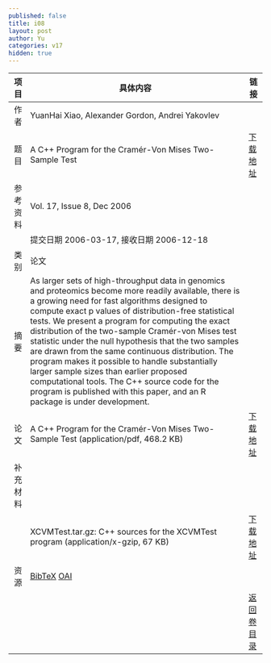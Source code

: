 ```yaml
---
published: false
title: i08
layout: post
author: Yu
categories: v17
hidden: true
---
```


| 项目 | 具体内容 | 链接 |
|---:|---|---|
| 作者 | YuanHai Xiao, Alexander Gordon, Andrei Yakovlev| |
| 题目 |A C++ Program for the Cramér-Von Mises Two-Sample Test | [下载地址](http://www.jstatsoft.org/v17/i08/paper) |
| 参考资料 |Vol. 17, Issue 8, Dec 2006 | |
| | 提交日期 2006-03-17, 接收日期 2006-12-18| | 
| 类别 | 论文| |
| 摘要 | As larger sets of high-throughput data in genomics and proteomics become more readily available, there is a growing need for fast algorithms designed to compute exact p values of distribution-free statistical tests. We present a program for computing the exact distribution of the two-sample Cramér-von Mises test statistic under the null hypothesis that the two samples are drawn from the same continuous distribution. The program makes it possible to handle substantially larger sample sizes than earlier proposed computational tools. The C++ source code for the program is published with this paper, and an R package is under development.| |
| 论文 | A C++ Program for the Cramér-Von Mises Two-Sample Test  (application/pdf, 468.2 KB)| [下载地址](http://www.jstatsoft.org/v17/i08/paper) |
| 补充材料 | | |
| |XCVMTest.tar.gz: C++ sources for the XCVMTest program  (application/x-gzip, 67 KB)|  [下载地址](http://www.jstatsoft.org/v17/i08/supp/1) |
| 资源 | [BibTeX](http://www.jstatsoft.org/v17/i08/bibtex) [OAI](http://www.jstatsoft.org/oai?verb=GetRecord&identifier=oai.jstatsoft/v17/i08&prefix=oai_dc)| |
| |  | [返回卷目录]({{site.baseurl}}/volume/v17.html) |